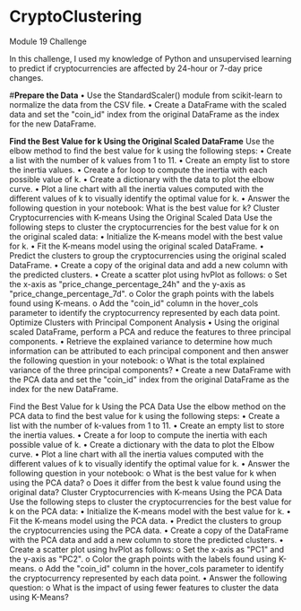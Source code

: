 # CryptoClustering
Module 19 Challenge


In this challenge, I used my knowledge of Python and unsupervised learning to predict if cryptocurrencies are affected by 24-hour or 7-day price changes.

#**Prepare the Data**
•	Use the StandardScaler() module from scikit-learn to normalize the data from the CSV file.
•	Create a DataFrame with the scaled data and set the "coin_id" index from the original DataFrame as the index for the new DataFrame.

**Find the Best Value for k Using the Original Scaled DataFrame**
Use the elbow method to find the best value for k using the following steps:
•	Create a list with the number of k values from 1 to 11.
•	Create an empty list to store the inertia values.
•	Create a for loop to compute the inertia with each possible value of k.
•	Create a dictionary with the data to plot the elbow curve.
•	Plot a line chart with all the inertia values computed with the different values of k to visually identify the optimal value for k.
•	Answer the following question in your notebook: What is the best value for k?
Cluster Cryptocurrencies with K-means Using the Original Scaled Data
Use the following steps to cluster the cryptocurrencies for the best value for k on the original scaled data:
•	Initialize the K-means model with the best value for k.
•	Fit the K-means model using the original scaled DataFrame.
•	Predict the clusters to group the cryptocurrencies using the original scaled DataFrame.
•	Create a copy of the original data and add a new column with the predicted clusters.
•	Create a scatter plot using hvPlot as follows:
o	Set the x-axis as "price_change_percentage_24h" and the y-axis as "price_change_percentage_7d".
o	Color the graph points with the labels found using K-means.
o	Add the "coin_id" column in the hover_cols parameter to identify the cryptocurrency represented by each data point.
Optimize Clusters with Principal Component Analysis
•	Using the original scaled DataFrame, perform a PCA and reduce the features to three principal components.
•	Retrieve the explained variance to determine how much information can be attributed to each principal component and then answer the following question in your notebook:
o	What is the total explained variance of the three principal components?
•	Create a new DataFrame with the PCA data and set the "coin_id" index from the original DataFrame as the index for the new DataFrame.

Find the Best Value for k Using the PCA Data
Use the elbow method on the PCA data to find the best value for k using the following steps:
•	Create a list with the number of k-values from 1 to 11.
•	Create an empty list to store the inertia values.
•	Create a for loop to compute the inertia with each possible value of k.
•	Create a dictionary with the data to plot the Elbow curve.
•	Plot a line chart with all the inertia values computed with the different values of k to visually identify the optimal value for k.
•	Answer the following question in your notebook:
o	What is the best value for k when using the PCA data?
o	Does it differ from the best k value found using the original data?
Cluster Cryptocurrencies with K-means Using the PCA Data
Use the following steps to cluster the cryptocurrencies for the best value for k on the PCA data:
•	Initialize the K-means model with the best value for k.
•	Fit the K-means model using the PCA data.
•	Predict the clusters to group the cryptocurrencies using the PCA data.
•	Create a copy of the DataFrame with the PCA data and add a new column to store the predicted clusters.
•	Create a scatter plot using hvPlot as follows:
o	Set the x-axis as "PC1" and the y-axis as "PC2".
o	Color the graph points with the labels found using K-means.
o	Add the "coin_id" column in the hover_cols parameter to identify the cryptocurrency represented by each data point.
•	Answer the following question:
o	What is the impact of using fewer features to cluster the data using K-Means?


